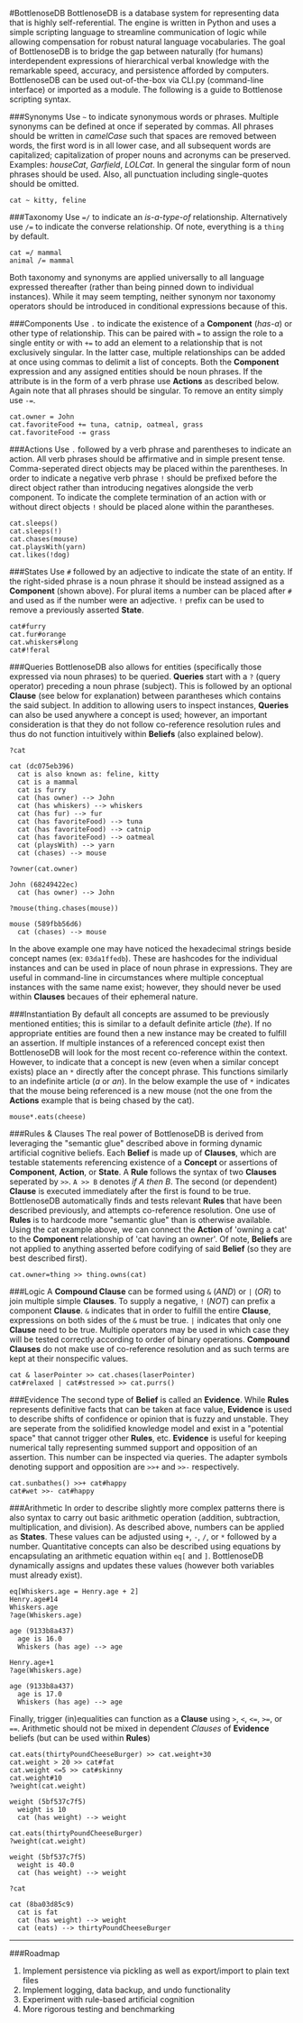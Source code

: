 #BottlenoseDB
BottlenoseDB is a database system for representing data that is highly self-referential. The engine is written in Python and uses a simple scripting language to streamline communication of logic while allowing compensation for robust natural language vocabularies. The goal of BottlenoseDB is to bridge the gap between naturally (for humans) interdependent expressions of hierarchical verbal knowledge with the remarkable speed, accuracy, and persistence afforded by computers. BottlenoseDB can be used out-of-the-box via CLI.py (command-line interface) or imported as a module. The following is a guide to Bottlenose scripting syntax.

###Synonyms
Use `~` to indicate synonymous words or phrases. Multiple synonyms can be defined at once if seperated by commas. All phrases should be written in *camelCase* such that spaces are removed between words, the first word is in all lower case, and all subsequent words are capitalized; capitalization of proper nouns and acronyms can be preserved. Examples: *houseCat*, *Garfield*, *LOLCat*. In general the singular form of noun phrases should be used. Also, all punctuation including single-quotes should be omitted.
```
cat ~ kitty, feline
```

###Taxonomy
Use `=/` to indicate an *is-a-type-of* relationship. Alternatively use `/=` to indicate the converse relationship. Of note, everything is a `thing` by default.
```
cat =/ mammal
animal /= mammal
```

Both taxonomy and synonyms are applied universally to all language expressed thereafter (rather than being pinned down to individual instances). While it may seem tempting, neither synonym nor taxonomy operators should be introduced in conditional expressions because of this. 

###Components
Use `.` to indicate the existence of a **Component** (*has-a*) or other type of relationship. This can be paired with `=` to assign the role to a single entity or with `+=` to add an element to a relationship that is not exclusively singular. In the latter case, multiple relationships can be added at once using commas to delimit a list of concepts. Both the **Component** expression and any assigned entities should be noun phrases. If the attribute is in the form of a verb phrase use **Actions** as described below. Again note that all phrases should be singular. To remove an entity simply use `-=`.
```
cat.owner = John
cat.favoriteFood += tuna, catnip, oatmeal, grass
cat.favoriteFood -= grass
```

###Actions
Use `.` followed by a verb phrase and parentheses to indicate an action. All verb phrases should be affirmative and in simple present tense. Comma-seperated direct objects may be placed within the parentheses. In order to indicate a negative verb phrase `!` should be prefixed before the direct object rather than introducing negatives alongside the verb component. To indicate the complete termination of an action with or without direct objects `!` should be placed alone within the parantheses.
```
cat.sleeps()
cat.sleeps(!)
cat.chases(mouse)
cat.playsWith(yarn)
cat.likes(!dog)
```

###States
Use `#` followed by an adjective to indicate the state of an entity. If the right-sided phrase is a noun phrase it should be instead assigned as a **Component** (shown above). For plural items a number can be placed after `#` and used as if the number were an adjective. `!` prefix can be used to remove a previously asserted **State**.
```
cat#furry
cat.fur#orange
cat.whiskers#long
cat#!feral
```

###Queries
BottlenoseDB also allows for entities (specifically those expressed via noun phrases) to be queried. **Queries** start with a `?` (query operator) preceding a noun phrase (subject). This is followed by an optional **Clause** (see below for explanation) between parantheses which contains the said subject. In addition to allowing users to inspect instances, **Queries** can also be used anywhere a concept is used; however, an important consideration is that they do not follow co-reference resolution rules and thus do not function intuitively within **Beliefs** (also explained below).
```
?cat
 
cat (dc075eb396)
  cat is also known as: feline, kitty
  cat is a mammal
  cat is furry
  cat (has owner) --> John
  cat (has whiskers) --> whiskers
  cat (has fur) --> fur
  cat (has favoriteFood) --> tuna
  cat (has favoriteFood) --> catnip
  cat (has favoriteFood) --> oatmeal
  cat (playsWith) --> yarn
  cat (chases) --> mouse

?owner(cat.owner)

John (68249422ec)
  cat (has owner) --> John

?mouse(thing.chases(mouse))

mouse (589fbb56d6)
  cat (chases) --> mouse

```
In the above example one may have noticed the hexadecimal strings beside concept names (ex: `03da1ffedb`). These are hashcodes for the individual instances and can be used in place of noun phrase in expressions. They are useful in command-line in circumstances where multiple conceptual instances with the same name exist; however, they should never be used within **Clauses** becaues of their ephemeral nature.

###Instantiation
By default all concepts are assumed to be previously mentioned entities; this is similar to a default definite article (*the*). If no appropriate entities are found then a new instance may be created to fulfill an assertion. If multiple instances of a referenced concept exist then BottlenoseDB will look for the most recent co-reference within the context. However, to indicate that a concept is new (even when a similar concept exists) place an `*` directly after the concept phrase. This functions similarly to an indefinite article (*a* or *an*). In the below example the use of `*` indicates that the mouse being referenced is a new mouse (not the one from the **Actions** example that is being chased by the cat).
```
mouse*.eats(cheese)
```

###Rules & Clauses
The real power of BottlenoseDB is derived from leveraging the "semantic glue" described above in forming dynamic artificial cognitive beliefs. Each **Belief** is made up of **Clauses**, which are testable statements referencing existence of a **Concept** or assertions of **Component**, **Action**, or **State**. A **Rule** follows the syntax of two **Clauses** seperated by `>>`. `A >> B` denotes *if A then B*. The second (or dependent) **Clause** is executed immediately after the first is found to be true. BottlenoseDB automatically finds and tests relevant **Rules** that have been described previously, and attempts co-reference resolution. One use of **Rules** is to hardcode more "semantic glue" than is otherwise available. Using the cat example above, we can connect the **Action** of 'owning a cat' to the **Component** relationship of 'cat having an owner'. Of note, **Beliefs** are not applied to anything asserted before codifying of said **Belief** (so they are best described first).
```
cat.owner=thing >> thing.owns(cat)
```

###Logic
A **Compound Clause** can be formed using `&` (*AND*) or `|` (*OR*) to join multiple simple **Clauses**. To supply a negative, `!` (*NOT*) can prefix a component **Clause**. `&` indicates that in order to fulfill the entire **Clause**, expressions on both sides of the `&` must be true. `|` indicates that only one **Clause** need to be true. Multiple operators may be used in which case they will be tested correctly according to order of binary operations. **Compound Clauses** do not make use of co-reference resolution and as such terms are kept at their nonspecific values.
```
cat & laserPointer >> cat.chases(laserPointer)
cat#relaxed | cat#stressed >> cat.purrs()
```

###Evidence
The second type of **Belief** is called an **Evidence**. While **Rules** represents definitive facts that can be taken at face value, **Evidence** is used to describe shifts of confidence or opinion that is fuzzy and unstable. They are seperate from the solidified knowledge model and exist in a "potential space" that cannot trigger other **Rules**, etc. **Evidence** is useful for keeping numerical tally representing summed support and opposition of an assertion. This number can be inspected via queries. The adapter symbols denoting support and opposition are `>>+` and `>>-` respectively.
```
cat.sunbathes() >>+ cat#happy
cat#wet >>- cat#happy
```

###Arithmetic
In order to describe slightly more complex patterns there is also syntax to carry out basic arithmetic operation (addition, subtraction, multiplication, and division). As described above, numbers can be applied as **States**. These values can be adjusted using `+`, `-`, `/`, or `*` followed by a number. Quantitative concepts can also be described using equations by encapsulating an arithmetic equation within `eq[` and `]`. BottlenoseDB dynamically assigns and updates these values (however both variables must already exist).
```
eq[Whiskers.age = Henry.age + 2]
Henry.age#14
Whiskers.age
?age(Whiskers.age)

age (9133b8a437)
  age is 16.0
  Whiskers (has age) --> age

Henry.age+1
?age(Whiskers.age)

age (9133b8a437)
  age is 17.0
  Whiskers (has age) --> age
```
Finally, trigger (in)equalities can function as a **Clause** using `>`, `<`, `<=`, `>=`, or `==`. Arithmetic should not be mixed in dependent *Clauses* of **Evidence** beliefs (but can be used within **Rules**)
```
cat.eats(thirtyPoundCheeseBurger) >> cat.weight+30
cat.weight > 20 >> cat#fat
cat.weight <=5 >> cat#skinny
cat.weight#10
?weight(cat.weight)

weight (5bf537c7f5)
  weight is 10
  cat (has weight) --> weight

cat.eats(thirtyPoundCheeseBurger)
?weight(cat.weight)

weight (5bf537c7f5)
  weight is 40.0
  cat (has weight) --> weight
  
?cat

cat (8ba03d85c9)
  cat is fat
  cat (has weight) --> weight
  cat (eats) --> thirtyPoundCheeseBurger
```

---
###Roadmap

1. Implement persistence via pickling as well as export/import to plain text files
2. Implement logging, data backup, and undo functionality
3. Experiment with rule-based artificial cognition
4. More rigorous testing and benchmarking